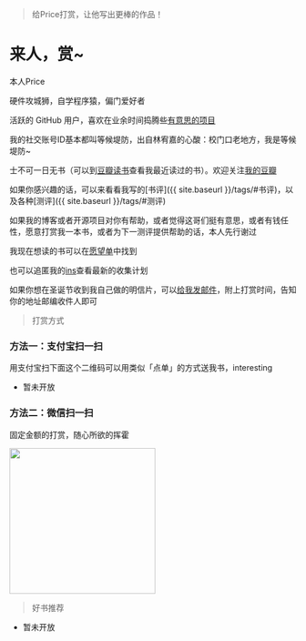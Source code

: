 
> 给Price打赏，让他写出更棒的作品！

# 来人，赏~

本人Price

硬件攻城狮，自学程序猿，偏门爱好者

活跃的 GitHub 用户，喜欢在业余时间捣腾些<a href="https://github.com/PriceWang" target="_blank">有意思的项目</a>

我的社交账号ID基本都叫等候堤防，出自林宥嘉的心酸：校门口老地方，我是等候堤防~

士不可一日无书（可以到<a href="http://book.douban.com/people/PRICE_WANG/collect" target="_blank">豆瓣读书</a>查看我最近读过的书）。欢迎关注<a href="https://www.douban.com/people/PRICE_WANG/" target="_blank">我的豆瓣</a>

如果你感兴趣的话，可以来看看我写的[书评]({{ site.baseurl }}/tags/#书评)，以及各种[测评]({{ site.baseurl }}/tags/#测评)

如果我的博客或者开源项目对你有帮助，或者觉得这哥们挺有意思，或者有钱任性，愿意打赏我一本书，或者为下一测评提供帮助的话，本人先行谢过

我现在想读的书可以在<a href="https://book.douban.com/people/PRICE_WANG/wish" target="_blank">愿望单</a>中找到

也可以追匿我的<a href="https://instagram.com/{{ site.ins_username }}" target="_blank">ins</a>查看最新的收集计划

如果你想在圣诞节收到我自己做的明信片，可以<a target="_blank" href="{{ site.email }}">给我发邮件</a>，附上打赏时间，告知你的地址邮编收件人即可

> 打赏方式

### 方法一：支付宝扫一扫

用支付宝扫下面这个二维码可以用类似「点单」的方式送我书，interesting

* 暂未开放

<!-- <img src="{{ site.baseurl }}/img/pay-zhifubao.png" style="width:256px" /> -->

### 方法二：微信扫一扫

固定金额的打赏，随心所欲的挥霍

<img src="{{ site.baseurl }}/img/payimg/wechat.png" style="width:256px" />

> 好书推荐

<!--- [2020 等候堤防五星推荐](https://www.douban.com/doulist/46617501/)-->

* 暂未开放
